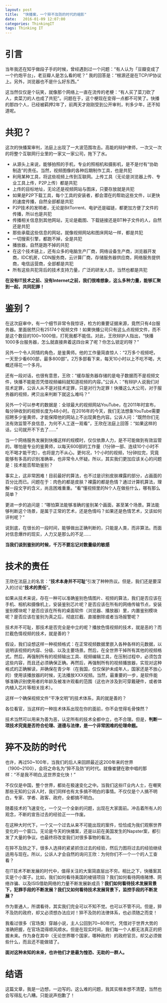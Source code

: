```yaml
---
layout: post
title:  "快播案，一个猝不及防的时代的缩影"
date:   2016-01-09 12:07:00
categories: ThinkingIT
tags: Thinking IT
---
```


# 引言

当年我还在知乎做段子手的时候，曾经遇到过一个问题：“有人认为「豆瓣变成了一个约炮平台」，老豆瓣人是怎么看的呢？” 我的回答是：“根源还是在TCP/IP协议上。另外，浏览器也不是什么好东西。”

这当然仅仅是个玩笑，就像那个网络上一直在流传的老梗：“有人买了菜刀砍了人，卖菜刀的人也成了共犯”。问题在于，这个梗现在变得一点都不可笑了。快播的那四个人，已经被羁押2年了，前两天才刚刚受到公开审判，判多少年，还不知道呢。

# 共犯？

这次的快播案审判，法庭上出现了一大波范围攻击。高能的辩护律师，一次又一次的将整个互联网行业里的一家又一家公司，拖下了水。

* 从源头上来说，能够拍照的手机，专业的照相机和摄影机，是不是付有“协助制造”的责任。当然，视频图像的各种后期制作工具，也是共犯
* 利用某种工具，将这些视频上传到互联网。上传工具（无论是浏览器上传、专业工具上传，P2P上传）都是共犯
* 上传的目标地址，无论还是视频网站与图床，只要存放就是共犯
* 如果是P2P下载工具，每个工具的安装者，都会潜在的帮助这些文件，以更快的速度传播，自然全部都是共犯
* P2P技术的发明者，无论是BitTorrent、电驴还是磁链，都更加方便了文件的传播，所以也是共犯
* 传播相关信息到其他网站，无论是截图、下载链接还是BT种子文件的人，自然还是共犯
* 那些承载这些信息的网站，就像视频网站和图床网站一样，都是共犯
* 一切搜索引擎，都跑不掉，全是共犯
* 播放器，自然是跑不掉的共犯
* 在这个技术链上，还有众多的电脑生产厂商，网络设备生产商，浏览器开发商，IDC机房，CDN服务商，云计算厂商，存储服务器供应商，网络服务提供商，电信运营商，全部都是共犯
* 所有这些共犯背后的技术支持力量，广泛的研发人员，当然也都是共犯

**在没有IT技术之前、没有Internet之前，我们很难想象，这么多种力量，能够汇聚到一起，共同犯罪！**

# 鉴别？

在这次庭审中，有一个细节非常令我惊讶，检方的重要证据来源，竟然只有4台服务器。里面居然只有25174个视频文件！如果快播公司只有这么点视频文件，而不是这个数目的100~1000倍，打死我都不能信。对此，王欣辩护人指出，“快播1000多台服务器，怎么就直接奔着这四台来了呢？你怎么锁定的呀？”

另外一个令人同情的角色，是鉴黄师。他的工作量简直惊人：“2万多个视频吧，一天至少看600部，最多800部”。2万多部看下来，每天10小时以上不吃不喝，大概还得花一个多月。

还有一段对话，也很有意思，王欣：“缓存服务器存储的是电子数据而不是视频文件，快播不能能否凭借视频编码就知道视频的内容。”公诉人：“有辩护人说我们对技术定罪，公诉人从不是对技术定罪，只是对行为定罪！快播这么大公司，对于服务器的视频，拷贝出来判断下就这么难吗？”

另外一个可以参考的数据是：全球最大的视频网站YouTube，在2011年时宣布，每分钟收到的视频长度为48小时。在2016年的今天，我们无法想象YouTube需要招聘多少鉴黄师，才能保障他的网站上不出现黄色内容。公诉人问：“既然你们无法有效监管不良信息，为何不人工逐一观看”，王欣在法庭上回答：“如果这样的话，公司就开不下去了......”

当一个网络服务发展到快播这样的规模时，仅仅依靠人力，是不可能做到有效监管的。哪怕是专业的鉴黄师，以每天600部的工作量（1分钟一部、连续10个小时不吃不喝才能干完），也将是力不从心。更何况，1个小时的视频，1分钟拉完，究竟能够有多高的识别准确率，也非常令人怀疑。所以，其实我们更加应该关心的问题是：技术能否帮助鉴别？

事实上，这非常困难！目前最好的算法，也不过是识别皮肤裸露的部分，占画面的百分比而已。问题在于：肉色的都是皮肤？裸露的都是色情？通过计算机算法，理解一段文字的含义，尚且困难重重。“看”懂视频里的N个人在做些什么，哪有那么简单？

更进一步的追问是：“哪怕算法能够准确的鉴别某个画面，甚至某个场景。算法能够判断这个场景，是属于正常的艺术，还是色情吗？如果还是色情艺术，又该如何评判呢？”

说到底，在很长的一段时间，能够做出正确判断的，只能是人类，而非算法。而面对信息爆炸的现实，人力又是那么的不足......

**当我们谈到鉴别的时候，千万不要忘记对数量级的敏感**

# 技术的责任

王欣在法庭上的名言：“**技术本身并不可耻**”引发了种种热议。但是，我们还是要深入的讨论“**技术的责任**”。

如果从技术来说，存在一种可以准确鉴别色情图片、视频的算法，我们是否应该在手机、相机和摄像机上，安装鉴别芯片呢？是否应该在所有的网络传输节点，安装鉴别模块呢？是否应该在所有的桌面软件（浏览器、播放器）里，内置鉴别模块呢？是否应该在鉴别为真之后，彻底拦截、直接删除或者当场报警呢？

技术并不可耻，那技术是否完全是中立的呢？播放色情视频的技术，就是恶的？而拦截色情视频的技术，就是善的？

假设，我们设想这样一种视频格式：在正常视频数据里嵌入各种各样的元数据，以说明该视频的内容、分级、以及主要场景。然后，在全世界干掉所有其他的视频格式。然后，再强制所有的视频输出工具、视频编辑工具，在压制过程中，必须包含这些内容，而且还必须确保正确。再然后，再强制所有的视频播放器，实现对这种格式的正确解读，并确保在青少年（在我国，仅仅保护未成年人，国家还是不放心的）使用该播放器的时候，无法播放XXX视频。当然，最重要的一步，是软件能够准确识别使用者的年龄及被准许观看的范围（这也许涉及到可穿戴硬件，或者体内植入芯片等相关技术）。

这样一个确保视频文件“干净文明”的技术体系，真的就是善的？

各位看官，当这样的一种技术体系出现在你的面前，你不会觉得毛骨悚然？

技术当然可以用来为善为恶，认定所有的技术全都中立，也不合理。但是，**判断一项技术究竟是否符合伦理、道德与法律，是一个非常困难的伦理命题。**

# 猝不及防的时代

也许，再过50~100年，当我们的后人来回顾最近这200年来的世界（1900~2100），会将之命名为“猝不及防”的时代。就像崔健在歌中唱的那样：“不是我不明白,这世界变化快！”

不仅仅是中国，整个世界，都处在极速变化之中。当我们这些IT业内人士，在嘲笑那些无知的公诉人时，我们同样也有太多搞不明白的事情。不仅仅是个人搞不明白，专家、学者、政客、政府，全都搞不明白。

随着技术的飞速变化，一个又一个全新的问题，出现在大家面前。冲击着所有人的观念，不断的宣告过去的经验正一一作废。

在这种大时代下，一个又一个过去从来不可能出现的案件，恰恰成为我们观察世界变化的一个窗口。无论是今天的快播案，还是以前在美国发生的Napster案，都引发了大量的争议。也最终将改变我们对很多事物的看法。

在猝不及防之下，很多人选择的紧紧抓住过去的经验，然后力图将过去的经验继续适用与现在。所以，公诉人才会自然的询问王欣：为何你们不一个一个的人工查看？

在IT技术不断发展的时代中，值得关注的大案简直层出不穷。相比之下，快播案其实是个小案子。比如，我们如何看待美国的棱镜项目？我们如何看待网络赌博、网络诈骗、以及ISIS借助网络的力量不断发展新成员？**我们如何看待技术发展背景下，犯罪手段的不断发展？我们又如何看待技术发展背景下，监控手段的不断发展？**

作为普通人，所谓看待，其实我们完全可以不知不觉。也可以不管不问。但是，猝不及防的政府，却又必须想办法应对！猝不及防的法律体系，也必须随之而变！

我看过很多（官场类）穿越小说，主人公回到70~80年代，凭借对于世界大势的准确把握，在官场混得顺风顺水。但是在现实时间，我们每一个人都无法真正的把握未来。作为身在其中（无论世界哪个国家，哪种政府）的政府官员，却又必须做些什么，而且还不能做错了。

**面对这种未知的未来，也许他们才是最为惶恐、无助的一群人。**

# 结语

这篇文章，我是一边想，一边写的。这么难的问题，我其实根本想不清楚，当然也会写得乱七八糟。只能说声抱歉了！